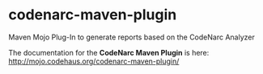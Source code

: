 codenarc-maven-plugin
=====================

Maven Mojo Plug-In to generate reports based on the CodeNarc Analyzer

The documentation for the **CodeNarc Maven Plugin** is here: http://mojo.codehaus.org/codenarc-maven-plugin/